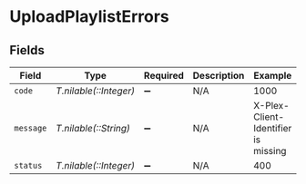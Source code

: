 # UploadPlaylistErrors


## Fields

| Field                               | Type                                | Required                            | Description                         | Example                             |
| ----------------------------------- | ----------------------------------- | ----------------------------------- | ----------------------------------- | ----------------------------------- |
| `code`                              | *T.nilable(::Integer)*              | :heavy_minus_sign:                  | N/A                                 | 1000                                |
| `message`                           | *T.nilable(::String)*               | :heavy_minus_sign:                  | N/A                                 | X-Plex-Client-Identifier is missing |
| `status`                            | *T.nilable(::Integer)*              | :heavy_minus_sign:                  | N/A                                 | 400                                 |